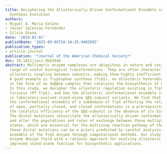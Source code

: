 ```yaml
---
title: Deciphering the Allosterically Driven Conformational Ensemble in Tryptophan
  Synthase Evolution
authors:
- Miguel A. Maria-Solano
- Javier Iglesias-Fernández
- Sílvia Osuna
date: '2019-01-01'
publishDate: '2025-09-05T20:10:25.940350Z'
publication_types:
- article-journal
publication: '*Journal of the American Chemical Society*'
doi: 10.1021/jacs.9b03646
abstract: Multimeric enzyme complexes are ubiquitous in nature and catalyze a broad
  range of useful biological transformations. They are often characterized by a tight
  allosteric coupling between subunits, making them highly inefficient when isolated.
  A good example is Tryptophan synthase (TrpS), an allosteric heterodimeric enzyme
  in the form of an $αββα$ complex that catalyzes the biosynthesis of Ltryptophan.
  In this study, we decipher the allosteric regulation existing in TrpS from Pyrococcus
  furiosus (Pf TrpS), and how the allosteric conformational ensemble is recovered
  in laboratory-evolved stand-alone $β$-subunit variants. We find that recovering
  the conformational ensemble of a subdomain of TrpS affecting the relative stabilities
  of open, partially closed, and closed conformations is a prerequisite for enhancing
  the catalytic efficiency of the $β$-subunit in the absence of its binding partner.
  The distal mutations resuscitate the allosterically driven conformational regulation
  and alter the populations and rates of exchange between these multiple conformational
  states, which are essential for the multistep reaction pathway of the enzyme. Interestingly,
  these distal mutations can be a priori predicted by careful analysis of the conformational
  ensemble of the TrpS enzyme through computational methods. Our study provides the
  enzyme design field with a rational approach for evolving allosteric enzymes toward
  improved stand-alone function for biosynthetic applications.
---
```

